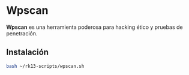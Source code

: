 # Wpscan

**Wpscan** es una herramienta poderosa para hacking ético y pruebas de penetración.

## Instalación

```bash
bash ~/rk13-scripts/wpscan.sh
```